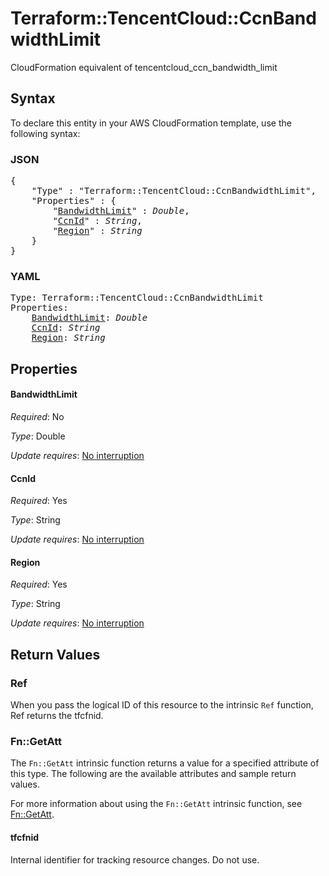 # Terraform::TencentCloud::CcnBandwidthLimit

CloudFormation equivalent of tencentcloud_ccn_bandwidth_limit

## Syntax

To declare this entity in your AWS CloudFormation template, use the following syntax:

### JSON

<pre>
{
    "Type" : "Terraform::TencentCloud::CcnBandwidthLimit",
    "Properties" : {
        "<a href="#bandwidthlimit" title="BandwidthLimit">BandwidthLimit</a>" : <i>Double</i>,
        "<a href="#ccnid" title="CcnId">CcnId</a>" : <i>String</i>,
        "<a href="#region" title="Region">Region</a>" : <i>String</i>
    }
}
</pre>

### YAML

<pre>
Type: Terraform::TencentCloud::CcnBandwidthLimit
Properties:
    <a href="#bandwidthlimit" title="BandwidthLimit">BandwidthLimit</a>: <i>Double</i>
    <a href="#ccnid" title="CcnId">CcnId</a>: <i>String</i>
    <a href="#region" title="Region">Region</a>: <i>String</i>
</pre>

## Properties

#### BandwidthLimit

_Required_: No

_Type_: Double

_Update requires_: [No interruption](https://docs.aws.amazon.com/AWSCloudFormation/latest/UserGuide/using-cfn-updating-stacks-update-behaviors.html#update-no-interrupt)

#### CcnId

_Required_: Yes

_Type_: String

_Update requires_: [No interruption](https://docs.aws.amazon.com/AWSCloudFormation/latest/UserGuide/using-cfn-updating-stacks-update-behaviors.html#update-no-interrupt)

#### Region

_Required_: Yes

_Type_: String

_Update requires_: [No interruption](https://docs.aws.amazon.com/AWSCloudFormation/latest/UserGuide/using-cfn-updating-stacks-update-behaviors.html#update-no-interrupt)

## Return Values

### Ref

When you pass the logical ID of this resource to the intrinsic `Ref` function, Ref returns the tfcfnid.

### Fn::GetAtt

The `Fn::GetAtt` intrinsic function returns a value for a specified attribute of this type. The following are the available attributes and sample return values.

For more information about using the `Fn::GetAtt` intrinsic function, see [Fn::GetAtt](https://docs.aws.amazon.com/AWSCloudFormation/latest/UserGuide/intrinsic-function-reference-getatt.html).

#### tfcfnid

Internal identifier for tracking resource changes. Do not use.

